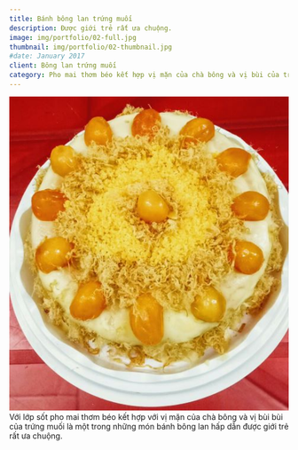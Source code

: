 ```yaml
---
title: Bánh bông lan trứng muối
description: Được giới trẻ rất ưa chuộng.
image: img/portfolio/02-full.jpg
thumbnail: img/portfolio/02-thumbnail.jpg
#date: January 2017
client: Bông lan trứng muối
category: Pho mai thơm béo kết hợp vị mặn của chà bông và vị bùi của trứng muối.
---
```


<img src="/img/portfolio/02-full2.jpg" style="width:591px">
Với lớp sốt pho mai thơm béo kết hợp với vị mặn của chà bông và vị bùi bùi của trứng muối là một trong những món bánh bông lan hấp dẫn được giới trẻ rất ưa chuộng.
